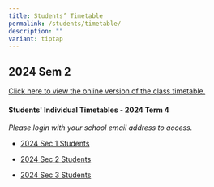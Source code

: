 ```yaml
---
title: Students’ Timetable
permalink: /students/timetable/
description: ""
variant: tiptap
---
```

<h2>2024 Sem 2</h2>
<p><a href="https://yishunsec.edupage.org/timetable/view.php" rel="noopener noreferrer nofollow" target="_blank">Click here to view the online version of the class timetable.</a>
</p>
<p></p>
<h4>Students' Individual Timetables - 2024 Term 4</h4>
<p><em>Please login with your school email address to access.</em>
</p>
<ul data-tight="true" class="tight">
<li>
<p><a href="https://drive.google.com/drive/folders/1-rVVLlli-6Ajt5MsYbKsqw2v51lgUYeL?usp=drive_link" rel="noopener noreferrer nofollow" target="_blank">2024 Sec 1 Students</a>
</p>
</li>
<li>
<p><a href="https://drive.google.com/drive/folders/1CEGcesTQc9D9tMDjHHvwup5oVP8O87nZ?usp=drive_link" rel="noopener noreferrer nofollow" target="_blank">2024 Sec 2 Students</a>
</p>
</li>
<li>
<p><a href="https://drive.google.com/drive/folders/1rkvWH3VAC8dotLScMBvp7wxnDH7n-BFo?usp=drive_link" rel="noopener noreferrer nofollow" target="_blank">2024 Sec 3 Students</a>
</p>
</li>
</ul>
<p></p>
<p></p>